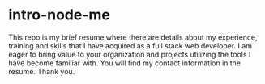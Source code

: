 # intro-node-me
This repo is my brief resume where there are details about my experience, training and skills that I have acquired as a full stack web developer. I am eager to bring value to your organization and projects utilizing the tools I have become familiar with. You will find my contact information in the resume. Thank you. 

